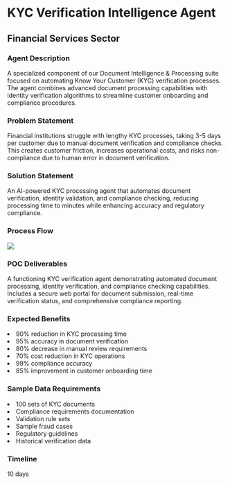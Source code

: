 <h1>KYC Verification Intelligence Agent</h1>
<h2>Financial Services Sector</h2>
<h3>Agent Description</h3>
A specialized component of our Document Intelligence & Processing suite focused on automating Know Your Customer (KYC) verification processes. The agent combines advanced document processing capabilities with identity verification algorithms to streamline customer onboarding and compliance procedures.
<h3>Problem Statement</h3>
Financial institutions struggle with lengthy KYC processes, taking 3-5 days per customer due to manual document verification and compliance checks. This creates customer friction, increases operational costs, and risks non-compliance due to human error in document verification.
<h3>Solution Statement</h3>
An AI-powered KYC processing agent that automates document verification, identity validation, and compliance checking, reducing processing time to minutes while enhancing accuracy and regulatory compliance.
<h3>Process Flow</h3>
<img src="https://github.com/user-attachments/assets/4bf0b763-5f5b-4c9a-a243-ecf9dcc0eecf"/>
<h3>POC Deliverables</h3>
A functioning KYC verification agent demonstrating automated document processing, identity verification, and compliance checking capabilities. Includes a secure web portal for document submission, real-time verification status, and comprehensive compliance reporting.
<h3>Expected Benefits</h3>
<li>90% reduction in KYC processing time</li>
<li>95% accuracy in document verification</li>
<li>80% decrease in manual review requirements</li>
<li>70% cost reduction in KYC operations</li>
<li>99% compliance accuracy</li>
<li>85% improvement in customer onboarding time</li>
<h3>Sample Data Requirements</h3>
<li>100 sets of KYC documents</li>
<li>Compliance requirements documentation</li>
<li>Validation rule sets</li>
<li>Sample fraud cases</li>
<li>Regulatory guidelines</li>
<li>Historical verification data</li>
<h3>Timeline</h3>
10 days
